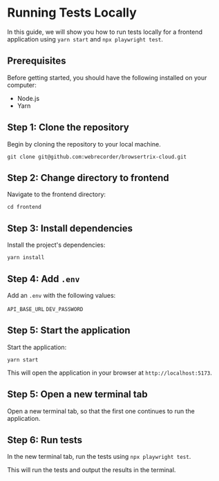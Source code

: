 # Running Tests Locally

In this guide, we will show you how to run tests locally for a frontend application using `yarn start` and `npx playwright test`. 

## Prerequisites

Before getting started, you should have the following installed on your computer:

- Node.js
- Yarn

## Step 1: Clone the repository

Begin by cloning the repository to your local machine.

`git clone git@github.com:webrecorder/browsertrix-cloud.git`

## Step 2: Change directory to frontend

Navigate to the frontend directory:

`cd frontend`

## Step 3: Install dependencies

Install the project's dependencies:

`yarn install`

## Step 4: Add `.env`

Add an `.env` with the following values:

`API_BASE_URL`
`DEV_PASSWORD`

## Step 5: Start the application

Start the application:

`yarn start`

This will open the application in your browser at `http://localhost:5173`.

## Step 5: Open a new terminal tab

Open a new terminal tab, so that the first one continues to run the application.

## Step 6: Run tests

In the new terminal tab, run the tests using `npx playwright test`.

This will run the tests and output the results in the terminal.

